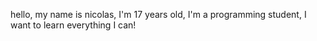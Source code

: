 hello, my name is nicolas, I'm 17 years old, I'm a programming student, I want to learn everything I can!
